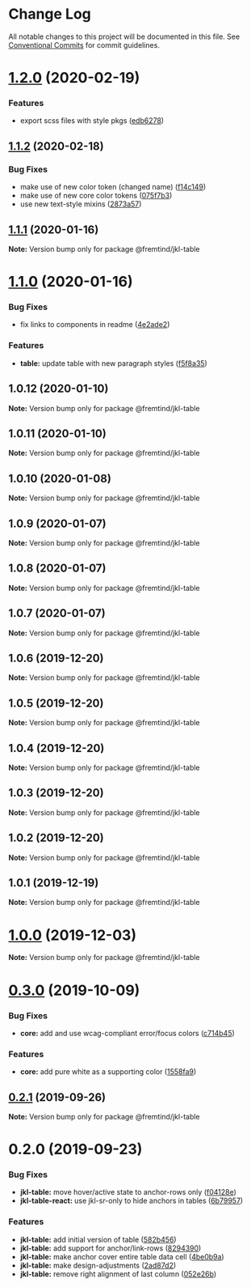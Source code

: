 # Change Log

All notable changes to this project will be documented in this file.
See [Conventional Commits](https://conventionalcommits.org) for commit guidelines.

# [1.2.0](https://github.com/fremtind/jokul/compare/@fremtind/jkl-table@1.1.2...@fremtind/jkl-table@1.2.0) (2020-02-19)


### Features

* export scss files with style pkgs ([edb6278](https://github.com/fremtind/jokul/commit/edb627838075d3d613ae78b6aae765c81067ba6a))





## [1.1.2](https://github.com/fremtind/jokul/compare/@fremtind/jkl-table@1.1.1...@fremtind/jkl-table@1.1.2) (2020-02-18)


### Bug Fixes

* make use of new color token (changed name) ([f14c149](https://github.com/fremtind/jokul/commit/f14c149f779e65fe0775afde4421aef26be8ed1d))
* make use of new core color tokens ([075f7b3](https://github.com/fremtind/jokul/commit/075f7b37920805bf780120247461d79c3d8c406e))
* use new text-style mixins ([2873a57](https://github.com/fremtind/jokul/commit/2873a57f4570ddb87a7390a773433d26a9fde4ac))





## [1.1.1](https://github.com/fremtind/jokul/compare/@fremtind/jkl-table@1.1.0...@fremtind/jkl-table@1.1.1) (2020-01-16)

**Note:** Version bump only for package @fremtind/jkl-table





# [1.1.0](https://github.com/fremtind/jokul/compare/@fremtind/jkl-table@1.0.3...@fremtind/jkl-table@1.1.0) (2020-01-16)


### Bug Fixes

* fix links to components in readme ([4e2ade2](https://github.com/fremtind/jokul/commit/4e2ade2f71d4fa1bd80e4e3d823691589207b641))


### Features

* **table:** update table with new paragraph styles ([f5f8a35](https://github.com/fremtind/jokul/commit/f5f8a351bd4b3a0be90c6ea07f735b719c28a127))





## 1.0.12 (2020-01-10)

**Note:** Version bump only for package @fremtind/jkl-table





## 1.0.11 (2020-01-10)

**Note:** Version bump only for package @fremtind/jkl-table





## 1.0.10 (2020-01-08)

**Note:** Version bump only for package @fremtind/jkl-table





## 1.0.9 (2020-01-07)

**Note:** Version bump only for package @fremtind/jkl-table





## 1.0.8 (2020-01-07)

**Note:** Version bump only for package @fremtind/jkl-table





## 1.0.7 (2020-01-07)

**Note:** Version bump only for package @fremtind/jkl-table





## 1.0.6 (2019-12-20)

**Note:** Version bump only for package @fremtind/jkl-table





## 1.0.5 (2019-12-20)

**Note:** Version bump only for package @fremtind/jkl-table





## 1.0.4 (2019-12-20)

**Note:** Version bump only for package @fremtind/jkl-table





## 1.0.3 (2019-12-20)

**Note:** Version bump only for package @fremtind/jkl-table





## 1.0.2 (2019-12-20)

**Note:** Version bump only for package @fremtind/jkl-table

## 1.0.1 (2019-12-19)

**Note:** Version bump only for package @fremtind/jkl-table

# [1.0.0](https://github.com/fremtind/jokul/compare/@fremtind/jkl-table@0.3.0...@fremtind/jkl-table@1.0.0) (2019-12-03)

**Note:** Version bump only for package @fremtind/jkl-table

# [0.3.0](https://github.com/fremtind/jokul/compare/@fremtind/jkl-table@0.2.1...@fremtind/jkl-table@0.3.0) (2019-10-09)

### Bug Fixes

-   **core:** add and use wcag-compliant error/focus colors ([c714b45](https://github.com/fremtind/jokul/commit/c714b45))

### Features

-   **core:** add pure white as a supporting color ([1558fa9](https://github.com/fremtind/jokul/commit/1558fa9))

## [0.2.1](https://github.com/fremtind/jokul/compare/@fremtind/jkl-table@0.2.0...@fremtind/jkl-table@0.2.1) (2019-09-26)

**Note:** Version bump only for package @fremtind/jkl-table

# 0.2.0 (2019-09-23)

### Bug Fixes

-   **jkl-table:** move hover/active state to anchor-rows only ([f04128e](https://github.com/fremtind/jokul/commit/f04128e))
-   **jkl-table-react:** use jkl-sr-only to hide anchors in tables ([6b79957](https://github.com/fremtind/jokul/commit/6b79957))

### Features

-   **jkl-table:** add initial version of table ([582b456](https://github.com/fremtind/jokul/commit/582b456))
-   **jkl-table:** add support for anchor/link-rows ([8294390](https://github.com/fremtind/jokul/commit/8294390))
-   **jkl-table:** make anchor cover entire table data cell ([4be0b9a](https://github.com/fremtind/jokul/commit/4be0b9a))
-   **jkl-table:** make design-adjustments ([2ad87d2](https://github.com/fremtind/jokul/commit/2ad87d2))
-   **jkl-table:** remove right alignment of last column ([052e26b](https://github.com/fremtind/jokul/commit/052e26b))
